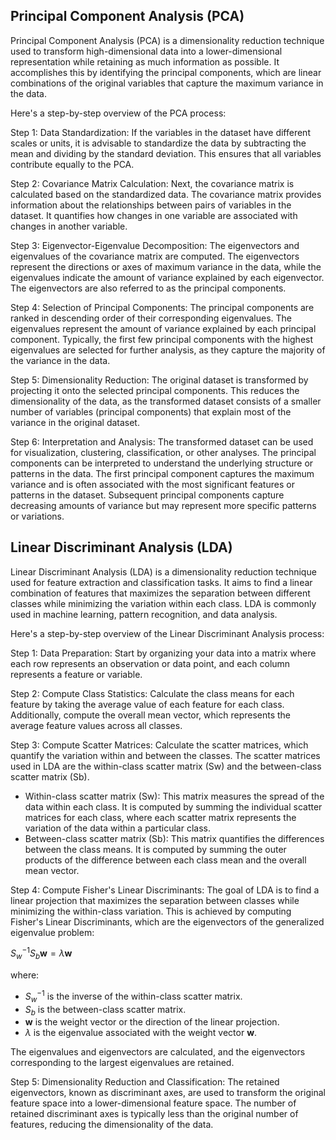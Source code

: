 ## Principal Component Analysis (PCA)
Principal Component Analysis (PCA) is a dimensionality reduction technique used to transform high-dimensional data into a lower-dimensional representation while retaining as much information as possible. It accomplishes this by identifying the principal components, which are linear combinations of the original variables that capture the maximum variance in the data.

Here's a step-by-step overview of the PCA process:

Step 1: Data Standardization:
If the variables in the dataset have different scales or units, it is advisable to standardize the data by subtracting the mean and dividing by the standard deviation. This ensures that all variables contribute equally to the PCA.

Step 2: Covariance Matrix Calculation:
Next, the covariance matrix is calculated based on the standardized data. The covariance matrix provides information about the relationships between pairs of variables in the dataset. It quantifies how changes in one variable are associated with changes in another variable.

Step 3: Eigenvector-Eigenvalue Decomposition:
The eigenvectors and eigenvalues of the covariance matrix are computed. The eigenvectors represent the directions or axes of maximum variance in the data, while the eigenvalues indicate the amount of variance explained by each eigenvector. The eigenvectors are also referred to as the principal components.

Step 4: Selection of Principal Components:
The principal components are ranked in descending order of their corresponding eigenvalues. The eigenvalues represent the amount of variance explained by each principal component. Typically, the first few principal components with the highest eigenvalues are selected for further analysis, as they capture the majority of the variance in the data.

Step 5: Dimensionality Reduction:
The original dataset is transformed by projecting it onto the selected principal components. This reduces the dimensionality of the data, as the transformed dataset consists of a smaller number of variables (principal components) that explain most of the variance in the original dataset.

Step 6: Interpretation and Analysis:
The transformed dataset can be used for visualization, clustering, classification, or other analyses. The principal components can be interpreted to understand the underlying structure or patterns in the data. The first principal component captures the maximum variance and is often associated with the most significant features or patterns in the dataset. Subsequent principal components capture decreasing amounts of variance but may represent more specific patterns or variations.



## Linear Discriminant Analysis (LDA)

Linear Discriminant Analysis (LDA) is a dimensionality reduction technique used for feature extraction and classification tasks. It aims to find a linear combination of features that maximizes the separation between different classes while minimizing the variation within each class. LDA is commonly used in machine learning, pattern recognition, and data analysis.

Here's a step-by-step overview of the Linear Discriminant Analysis process:

Step 1: Data Preparation:
Start by organizing your data into a matrix where each row represents an observation or data point, and each column represents a feature or variable.

Step 2: Compute Class Statistics:
Calculate the class means for each feature by taking the average value of each feature for each class. Additionally, compute the overall mean vector, which represents the average feature values across all classes.

Step 3: Compute Scatter Matrices:
Calculate the scatter matrices, which quantify the variation within and between the classes. The scatter matrices used in LDA are the within-class scatter matrix (Sw) and the between-class scatter matrix (Sb).

- Within-class scatter matrix (Sw): This matrix measures the spread of the data within each class. It is computed by summing the individual scatter matrices for each class, where each scatter matrix represents the variation of the data within a particular class.
- Between-class scatter matrix (Sb): This matrix quantifies the differences between the class means. It is computed by summing the outer products of the difference between each class mean and the overall mean vector.

Step 4: Compute Fisher's Linear Discriminants:
The goal of LDA is to find a linear projection that maximizes the separation between classes while minimizing the within-class variation. This is achieved by computing Fisher's Linear Discriminants, which are the eigenvectors of the generalized eigenvalue problem:

$S_w^{-1}S_b\mathbf{w} = \lambda\mathbf{w}$

where:
- $S_w^{-1}$ is the inverse of the within-class scatter matrix.
- $S_b$ is the between-class scatter matrix.
- $\mathbf{w}$ is the weight vector or the direction of the linear projection.
- $\lambda$ is the eigenvalue associated with the weight vector $\mathbf{w}$.

The eigenvalues and eigenvectors are calculated, and the eigenvectors corresponding to the largest eigenvalues are retained.

Step 5: Dimensionality Reduction and Classification:
The retained eigenvectors, known as discriminant axes, are used to transform the original feature space into a lower-dimensional feature space. The number of retained discriminant axes is typically less than the original number of features, reducing the dimensionality of the data.



